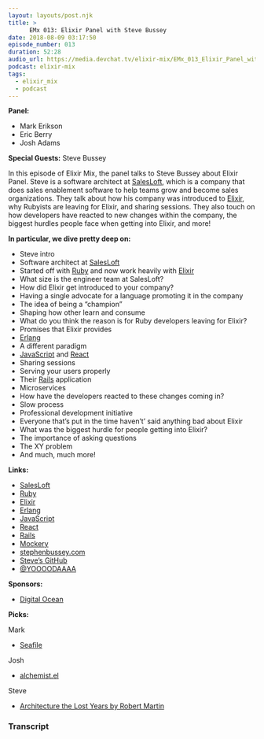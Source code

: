 ```yaml
---
layout: layouts/post.njk
title: >
      EMx 013: Elixir Panel with Steve Bussey
date: 2018-08-09 03:17:50
episode_number: 013
duration: 52:28
audio_url: https://media.devchat.tv/elixir-mix/EMx_013_Elixir_Panel_with_Steve_Bussey.mp3
podcast: elixir-mix
tags: 
  - elixir_mix
  - podcast
---
```


 **Panel:**

- Mark Erikson
- Eric Berry
- Josh Adams

**Special Guests:** Steve Bussey

In this episode of Elixir Mix, the panel talks to Steve Bussey about Elixir Panel. Steve is a software architect at [SalesLoft](https://salesloft.com/), which is a company that does sales enablement software to help teams grow and become sales organizations. They talk about how his company was introduced to [Elixir](https://elixir-lang.org/), why Rubyists are leaving for Elixir, and sharing sessions. They also touch on how developers have reacted to new changes within the company, the biggest hurdles people face when getting into Elixir, and more!

**In particular, we dive pretty deep on:**

- Steve intro
- Software architect at [SalesLoft](https://salesloft.com/)
- Started off with [Ruby](https://www.ruby-lang.org/en/) and now work heavily with [Elixir](https://elixir-lang.org/)
- What size is the engineer team at SalesLoft?
- How did Elixir get introduced to your company?
- Having a single advocate for a language promoting it in the company
- The idea of being a “champion”
- Shaping how other learn and consume
- What do you think the reason is for Ruby developers leaving for Elixir?
- Promises that Elixir provides
- [Erlang](https://www.erlang.org/)
- A different paradigm
- [JavaScript](https://www.javascript.com/) and [React](https://reactjs.org/)
- Sharing sessions
- Serving your users properly
- Their [Rails](https://rubyonrails.org/) application
- Microservices
- How have the developers reacted to these changes coming in?
- Slow process
- Professional development initiative
- Everyone that’s put in the time haven’t’ said anything bad about Elixir
- What was the biggest hurdle for people getting into Elixir?
- The importance of asking questions
- The XY problem
- And much, much more!

**Links:**

- [SalesLoft](https://salesloft.com/)
- [Ruby](https://www.ruby-lang.org/en/)
- [Elixir](https://elixir-lang.org/)
- [Erlang](https://www.erlang.org/)
- [JavaScript](https://www.javascript.com/)
- [React](https://reactjs.org/)
- [Rails](https://rubyonrails.org/)
- [Mockery](https://github.com/appunite/mockery)
- [stephenbussey.com](https://stephenbussey.com/)
- [Steve’s GitHub](https://github.com/sb8244)
- [@YOOOODAAAA](https://twitter.com/YOOOODAAAA)

**Sponsors:**

- [Digital Ocean](https://www.digitalocean.com/)

**Picks:**

Mark

- [Seafile](https://www.seafile.com/en/home/)

Josh

- [alchemist.el](https://github.com/Trevoke/alchemist.el)

Steve

- [Architecture the Lost Years by Robert Martin](https://www.youtube.com/watch?v=WpkDN78P884)


### Transcript


